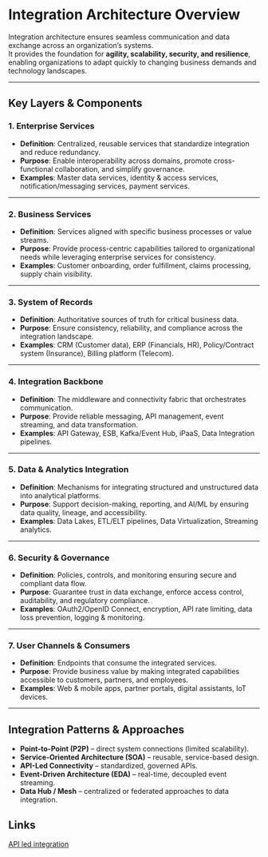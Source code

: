 # Integration Architecture Overview

Integration architecture ensures seamless communication and data exchange across an organization’s systems.  
It provides the foundation for **agility, scalability, security, and resilience**, enabling organizations to adapt quickly to changing business demands and technology landscapes.

---

## Key Layers & Components

### 1. Enterprise Services
- **Definition**: Centralized, reusable services that standardize integration and reduce redundancy.  
- **Purpose**: Enable interoperability across domains, promote cross-functional collaboration, and simplify governance.  
- **Examples**: Master data services, identity & access services, notification/messaging services, payment services.  

---

### 2. Business Services
- **Definition**: Services aligned with specific business processes or value streams.  
- **Purpose**: Provide process-centric capabilities tailored to organizational needs while leveraging enterprise services for consistency.  
- **Examples**: Customer onboarding, order fulfillment, claims processing, supply chain visibility.  

---

### 3. System of Records
- **Definition**: Authoritative sources of truth for critical business data.  
- **Purpose**: Ensure consistency, reliability, and compliance across the integration landscape.  
- **Examples**: CRM (Customer data), ERP (Financials, HR), Policy/Contract system (Insurance), Billing platform (Telecom).  

---

### 4. Integration Backbone
- **Definition**: The middleware and connectivity fabric that orchestrates communication.  
- **Purpose**: Provide reliable messaging, API management, event streaming, and data transformation.  
- **Examples**: API Gateway, ESB, Kafka/Event Hub, iPaaS, Data Integration pipelines.  

---

### 5. Data & Analytics Integration
- **Definition**: Mechanisms for integrating structured and unstructured data into analytical platforms.  
- **Purpose**: Support decision-making, reporting, and AI/ML by ensuring data quality, lineage, and accessibility.  
- **Examples**: Data Lakes, ETL/ELT pipelines, Data Virtualization, Streaming analytics.  

---

### 6. Security & Governance
- **Definition**: Policies, controls, and monitoring ensuring secure and compliant data flow.  
- **Purpose**: Guarantee trust in data exchange, enforce access control, auditability, and regulatory compliance.  
- **Examples**: OAuth2/OpenID Connect, encryption, API rate limiting, data loss prevention, logging & monitoring.  

---

### 7. User Channels & Consumers
- **Definition**: Endpoints that consume the integrated services.  
- **Purpose**: Provide business value by making integrated capabilities accessible to customers, partners, and employees.  
- **Examples**: Web & mobile apps, partner portals, digital assistants, IoT devices.  

---

## Integration Patterns & Approaches
- **Point-to-Point (P2P)** – direct system connections (limited scalability).  
- **Service-Oriented Architecture (SOA)** – reusable, service-based design.  
- **API-Led Connectivity** – standardized, governed APIs.  
- **Event-Driven Architecture (EDA)** – real-time, decoupled event streaming.  
- **Data Hub / Mesh** – centralized or federated approaches to data integration.  

## Links
[API led integration](https://github.com/Pettersson-dev/Integration-architecture/blob/main/api-integration.md)
